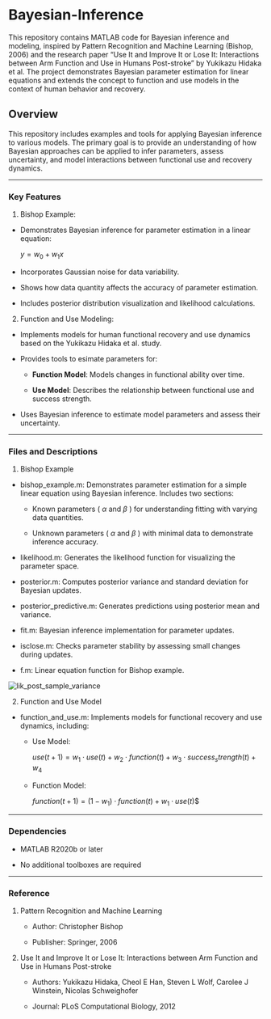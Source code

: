 # Bayesian-Inference

This repository contains MATLAB code for Bayesian inference and modeling, inspired by Pattern Recognition and Machine Learning (Bishop, 2006) and the research paper “Use It and Improve It or Lose It: Interactions between Arm Function and Use in Humans Post-stroke” by Yukikazu Hidaka et al. The project demonstrates Bayesian parameter estimation for linear equations and extends the concept to function and use models in the context of human behavior and recovery.


## Overview

This repository includes examples and tools for applying Bayesian inference to various models. The primary goal is to provide an understanding of how Bayesian approaches can be applied to infer parameters, assess uncertainty, and model interactions between functional use and recovery dynamics.

---

### Key Features

  1. Bishop Example:

 + Demonstrates Bayesian inference for parameter estimation in a linear equation:

   $y = w_0 + w_1x$
   
 + Incorporates Gaussian noise for data variability.

 + Shows how data quantity affects the accuracy of parameter estimation.

 + Includes posterior distribution visualization and likelihood calculations.


  2. Function and Use Modeling:

+ Implements models for human functional recovery and use dynamics based on the Yukikazu Hidaka et al. study.

+ Provides tools to esimate parameters for:
    + **Function Model**: Models changes in functional ability over time.
 
    + **Use Model**: Describes the relationship between functional use and success strength.
 
+ Uses Bayesian inference to estimate model parameters and assess their uncertainty.

---

### Files and Descriptions

1. Bishop Example

+ bishop_example.m: Demonstrates parameter estimation for a simple linear equation using Bayesian inference. Includes two sections:

	+ Known parameters ( $\alpha$  and  $\beta$ ) for understanding fitting with varying data quantities.

	+ Unknown parameters ( $\alpha$  and  $\beta$ ) with minimal data to demonstrate inference accuracy.

+ likelihood.m: Generates the likelihood function for visualizing the parameter space.

+ posterior.m: Computes posterior variance and standard deviation for Bayesian updates.

+ posterior_predictive.m: Generates predictions using posterior mean and variance.

+ fit.m: Bayesian inference implementation for parameter updates.

+ isclose.m: Checks parameter stability by assessing small changes during updates.

+ f.m: Linear equation function for Bishop example.

![lik_post_sample_variance](https://github.com/user-attachments/assets/469c3bab-5689-4d1f-a5ac-36c0e27ee71d)


2. Function and Use Model

+ function_and_use.m: Implements models for functional recovery and use dynamics, including:

	+ Use Model:
 
		$use(t+1) = w_1 \cdot use(t) + w_2 \cdot function(t) + w_3 \cdot success_strength(t) + w_4$

	+ Function Model:
 
 		$function(t+1) = (1 - w_1) \cdot function(t) + w_1 \cdot use(t)$$

---

### Dependencies

+ MATLAB R2020b or later

+ No additional toolboxes are required

---

### Reference

1. Pattern Recognition and Machine Learning

	+ Author: Christopher Bishop

	+ Publisher: Springer, 2006

2. Use It and Improve It or Lose It: Interactions between Arm Function and Use in Humans Post-stroke

	+ Authors: Yukikazu Hidaka, Cheol E Han, Steven L Wolf, Carolee J Winstein, Nicolas Schweighofer

	+ Journal: PLoS Computational Biology, 2012
